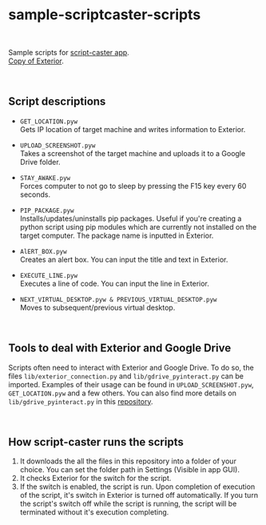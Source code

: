 # sample-scriptcaster-scripts

<br>

Sample scripts for [script-caster app](https://github.com/codegallivant/script-caster).
<br>
[Copy of Exterior](https://docs.google.com/spreadsheets/d/1-wv6vr59HgRiFLgtHK0UWTZpZ9824Kmz-BNgz9Xq0YI/edit?usp=sharing).

<br>

## Script descriptions

- `GET_LOCATION.pyw`<br>
  Gets IP location of target machine and writes information to Exterior.

- `UPLOAD_SCREENSHOT.pyw`  <br>
  Takes a screenshot of the target machine and uploads it to a Google Drive folder.

- `STAY_AWAKE.pyw`<br>
  Forces computer to not go to sleep by pressing the F15 key every 60 seconds.

- `PIP_PACKAGE.pyw`<br>
  Installs/updates/uninstalls pip packages. Useful if you're creating a python script using pip modules which are currently not installed on the target computer. The package name is inputted in Exterior.

- `AlERT_BOX.pyw`<br>
  Creates an alert box. You can input the title and text in Exterior.

- `EXECUTE_LINE.pyw`<br>
  Executes a line of code. You can input the line in Exterior.

- `NEXT_VIRTUAL_DESKTOP.pyw & PREVIOUS_VIRTUAL_DESKTOP.pyw`<br>
  Moves to subsequent/previous virtual desktop.

<br>

## Tools to deal with Exterior and Google Drive
Scripts often need to interact with Exterior and Google Drive. To do so, the files `lib/exterior_connection.py` and `lib/gdrive_pyinteract.py` can be imported. Examples of their usage can be found in `UPLOAD_SCREENSHOT.pyw`, `GET_LOCATION.pyw` and a few others. You can also find more details on `lib/gdrive_pyinteract.py` in this [repository](https://github.com/codegallivant/gdrive-interact-python).

<br>

## How script-caster runs the scripts
1. It downloads the all the files in this repository into a folder of your choice. You can set the folder path in Settings (Visible in app GUI).
2. It checks Exterior for the switch for the script.
3. If the switch is enabled, the script is run. Upon completion of execution of the script, it's switch in Exterior is turned off automatically. If you turn the script's switch off while the script is running, the script will be terminated without it's execution completing.

